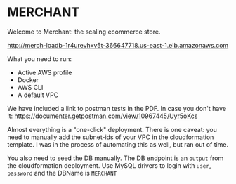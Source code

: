 # MERCHANT

Welcome to Merchant: the scaling ecommerce store.

http://merch-loadb-1r4urevhxv5t-366647718.us-east-1.elb.amazonaws.com

What you need to run:

- Active AWS profile
- Docker
- AWS CLI
- A default VPC

We have included a link to postman tests in the PDF. In case you don't have
it: https://documenter.getpostman.com/view/10967445/Uyr5oKcs

Almost everything is a "one-click" deployment. There is one caveat: you need to manually add the subnet-ids of your VPC in the cloudformation template. I was in the process of automating this as well, but ran out of time.

You also need to seed the DB manually. The DB endpoint is an `output` from the cloudformation deployment. Use MySQL drivers to login with `user`, `password` and the DBName is `MERCHANT`